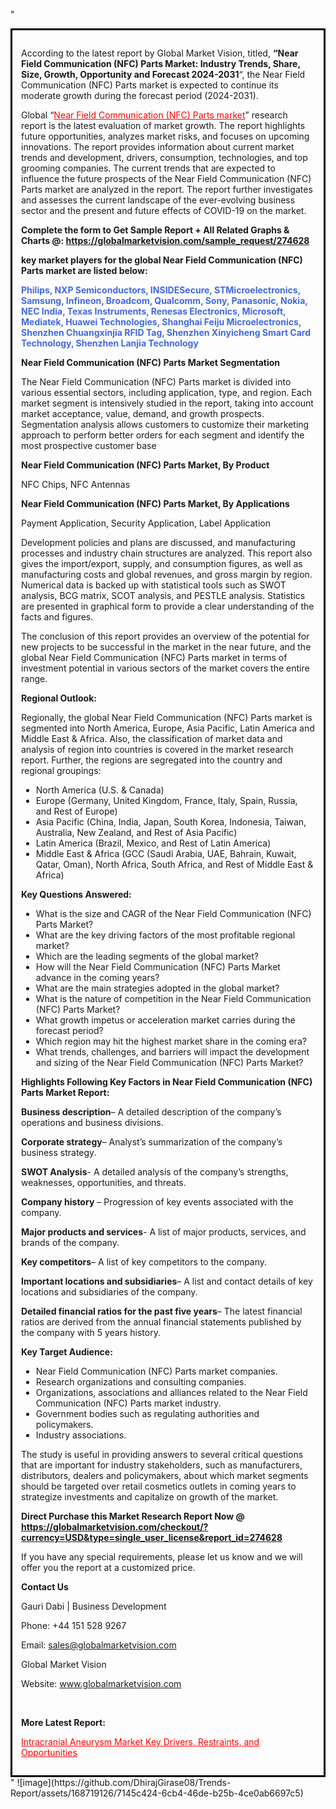 "<div style='border: 3px solid black; padding: 1em;'>

According to the latest report by Global Market Vision, titled, <strong>“Near Field Communication (NFC) Parts Market: Industry Trends, Share, Size, Growth, Opportunity and Forecast 2024-2031</strong>“, the Near Field Communication (NFC) Parts market is expected to continue its moderate growth during the forecast period (2024-2031).

Global “<a style='color: #ff0000;' href='https://globalmarketvision.com/reports/global-near-field-communication-nfc-parts-market/274628'>Near Field Communication (NFC) Parts market</a>” research report is the latest evaluation of market growth. The report highlights future opportunities, analyzes market risks, and focuses on upcoming innovations. The report provides information about current market trends and development, drivers, consumption, technologies, and top grooming companies. The current trends that are expected to influence the future prospects of the Near Field Communication (NFC) Parts market are analyzed in the report. The report further investigates and assesses the current landscape of the ever-evolving business sector and the present and future effects of COVID-19 on the market.

<strong>Complete the form to Get Sample Report + All Related Graphs &amp; Charts @: <a style='color: #ff0000;' href='https://globalmarketvision.com/sample_request/274628?utm_source=linkedinPulse&utm_medium=SN&utm_campaign=SN'><strong>https://globalmarketvision.com/sample_request/274628</strong></a></strong>

<strong>key market players for the global Near Field Communication (NFC) Parts market are listed below:</strong>

<strong style='color: #4169e1;'>Philips, NXP Semiconductors, INSIDESecure, STMicroelectronics, Samsung, Infineon, Broadcom, Qualcomm, Sony, Panasonic, Nokia, NEC India, Texas Instruments, Renesas Electronics, Microsoft, Mediatek, Huawei Technologies, Shanghai Feiju Microelectronics, Shenzhen Chuangxinjia RFID Tag, Shenzhen Xinyicheng Smart Card Technology, Shenzhen Lanjia Technology</strong>

<strong>Near Field Communication (NFC) Parts Market Segmentation</strong>

The Near Field Communication (NFC) Parts market is divided into various essential sectors, including application, type, and region. Each market segment is intensively studied in the report, taking into account market acceptance, value, demand, and growth prospects. Segmentation analysis allows customers to customize their marketing approach to perform better orders for each segment and identify the most prospective customer base

<strong>Near Field Communication (NFC) Parts Market, By Product</strong>

NFC Chips, NFC Antennas

<strong>Near Field Communication (NFC) Parts Market, By Applications</strong>

Payment Application, Security Application, Label Application

Development policies and plans are discussed, and manufacturing processes and industry chain structures are analyzed. This report also gives the import/export, supply, and consumption figures, as well as manufacturing costs and global revenues, and gross margin by region. Numerical data is backed up with statistical tools such as SWOT analysis, BCG matrix, SCOT analysis, and PESTLE analysis. Statistics are presented in graphical form to provide a clear understanding of the facts and figures.

The conclusion of this report provides an overview of the potential for new projects to be successful in the market in the near future, and the global Near Field Communication (NFC) Parts market in terms of investment potential in various sectors of the market covers the entire range.

<strong>Regional Outlook:</strong>

Regionally, the global Near Field Communication (NFC) Parts market is segmented into North America, Europe, Asia Pacific, Latin America and Middle East &amp; Africa. Also, the classification of market data and analysis of region into countries is covered in the market research report. Further, the regions are segregated into the country and regional groupings:
<ul>
  <li>North America (U.S. &amp; Canada)</li>
  <li>Europe (Germany, United Kingdom, France, Italy, Spain, Russia, and Rest of Europe)</li>
  <li>Asia Pacific (China, India, Japan, South Korea, Indonesia, Taiwan, Australia, New Zealand, and Rest of Asia Pacific)</li>
  <li>Latin America (Brazil, Mexico, and Rest of Latin America)</li>
  <li>Middle East &amp; Africa (GCC (Saudi Arabia, UAE, Bahrain, Kuwait, Qatar, Oman), North Africa, South Africa, and Rest of Middle East &amp; Africa)</li>
</ul>
<strong>Key Questions Answered:</strong>
<ul>
  <li>What is the size and CAGR of the Near Field Communication (NFC) Parts Market?</li>
  <li>What are the key driving factors of the most profitable regional market?</li>
  <li>Which are the leading segments of the global market?</li>
  <li>How will the Near Field Communication (NFC) Parts Market advance in the coming years?</li>
  <li>What are the main strategies adopted in the global market?</li>
  <li>What is the nature of competition in the Near Field Communication (NFC) Parts Market?</li>
  <li>What growth impetus or acceleration market carries during the forecast period?</li>
  <li>Which region may hit the highest market share in the coming era?</li>
  <li>What trends, challenges, and barriers will impact the development and sizing of the Near Field Communication (NFC) Parts Market?</li>
</ul>
<strong>Highlights Following Key Factors in Near Field Communication (NFC) Parts Market Report:</strong>

<strong>Business description</strong>– A detailed description of the company’s operations and business divisions.

<strong>Corporate strategy</strong>– Analyst’s summarization of the company’s business strategy.

<strong>SWOT Analysis</strong>- A detailed analysis of the company’s strengths, weaknesses, opportunities, and threats.

<strong>Company history</strong> – Progression of key events associated with the company.

<strong>Major products and services</strong>- A list of major products, services, and brands of the company.

<strong>Key competitors</strong>– A list of key competitors to the company.

<strong>Important locations and subsidiaries</strong>– A list and contact details of key locations and subsidiaries of the company.

<strong>Detailed financial ratios for the past five years</strong>– The latest financial ratios are derived from the annual financial statements published by the company with 5 years history.

<strong>Key Target Audience:</strong>
<ul>
  <li>Near Field Communication (NFC) Parts market companies.</li>
  <li>Research organizations and consulting companies.</li>
  <li>Organizations, associations and alliances related to the Near Field Communication (NFC) Parts market industry.</li>
  <li>Government bodies such as regulating authorities and policymakers.</li>
  <li>Industry associations.</li>
</ul>
The study is useful in providing answers to several critical questions that are important for industry stakeholders, such as manufacturers, distributors, dealers and policymakers, about which market segments should be targeted over retail cosmetics outlets in coming years to strategize investments and capitalize on growth of the market.

<strong>Direct Purchase this Market Research Report Now @ </strong><strong><a style='color: #ff0000;' href='https://globalmarketvision.com/checkout/?currency=USD&type=single_user_license&report_id=274628?utm_source=linkedinPulse&utm_medium=SN&utm_campaign=SN'><strong>https://globalmarketvision.com/checkout/?currency=USD&type=single_user_license&report_id=274628</strong></a></strong>

If you have any special requirements, please let us know and we will offer you the report at a customized price.
<p id='ember58' class='ember-view reader-content-blocks__paragraph'><strong>Contact Us</strong></p>
<p id='ember59' class='ember-view reader-content-blocks__paragraph'>Gauri Dabi | Business Development</p>
<p id='ember60' class='ember-view reader-content-blocks__paragraph'>Phone: +44 151 528 9267</p>
Email: <a href='mailto:sales@globalmarketvision.com'>sales@globalmarketvision.com</a>

Global Market Vision

Website: <a href='http://www.globalmarketvision.com'>www.globalmarketvision.com</a>

&nbsp;

<strong>More Latest Report:</strong>

<a style='color: #ff0000;' href='https://medium.com/@nikitadhamdhere4/intracranial-aneurysm-market-key-drivers-restraints-and-opportunities-870f3c9d9470'>Intracranial Aneurysm Market Key Drivers, Restraints, and Opportunities </a>

</div>"
![image](https://github.com/DhirajGirase08/Trends-Report/assets/168719126/7145c424-6cb4-46de-b25b-4ce0ab6697c5)

